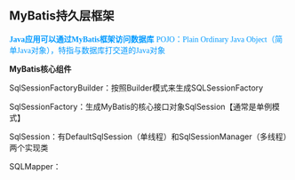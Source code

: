 ## MyBatis持久层框架

<font color=#0099ff face="楷体">**Java应用可以通过MyBatis框架访问数据库**</font>
<font color=#0099ff face="楷体">POJO：Plain Ordinary Java Object（简单Java对象），特指与数据库打交道的Java对象</font>


**MyBatis核心组件**

SqlSessionFactoryBuilder：按照Builder模式来生成SQLSessionFactory

SqlSessionFactory：生成MyBatis的核心接口对象SqlSession【通常是单例模式】

SqlSession：有DefaultSqlSession（单线程）和SqlSessionManager（多线程）两个实现类

SQLMapper：

<!--stackedit_data:
eyJoaXN0b3J5IjpbNDk5MDMyNDkwLC0xMDM2ODQ1NTI5LDE1Mz
cxMjE3NjUsMTM5MTI3NDI4MV19
-->